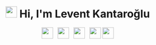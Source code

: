 <h1 align="center"><img src = "https://raw.githubusercontent.com/MartinHeinz/MartinHeinz/master/wave.gif" width = 30px height = 30px> Hi, I'm Levent Kantaroğlu</h1>

<p align='center'>
<a href="https://www.linkedin.com/in/levent-kantaroglu/"><img height="30" src="https://github.com/singhkshitij/singhkshitij/blob/master/linkedin.png?raw=true"></a>&nbsp;&nbsp;
<a href="https://twitter.com/flutter_adam"><img height="30" src="https://github.com/singhkshitij/singhkshitij/blob/master/twitter.png?raw=true"></a>&nbsp;&nbsp;
<a href="https://www.instagram.com/flutter.akademi/"><img height="30" src="https://github.com/singhkshitij/singhkshitij/blob/master/instagram.png?raw=true"></a>&nbsp;&nbsp;
<a href="mailto:leventkantaroglu@mail.com"><img height="30" src="https://github.com/singhkshitij/singhkshitij/blob/master/mail.png?raw=true"></a>
<a href="https://www.leventkantaroglu.com"><img height="30" src="https://github.com/singhkshitij/singhkshitij/blob/master/blog.png?raw=true"></a>
</p>
